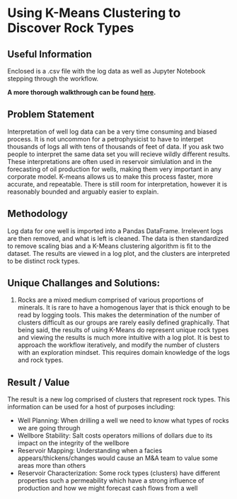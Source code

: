 # Using K-Means Clustering to Discover Rock Types 

## Useful Information

Enclosed is a .csv file with the log data as well as Jupyter Notebook stepping through the workflow. 

**A more thorough walkthrough can be found [here](https://johnodonnell123.github.io/pages/page_cluster.html).**

## Problem Statement

Interpretation of well log data can be a very time consuming and biased process. It is not uncommon for a petrophysicist to have to interpet thousands of logs all with tens of 
thousands of feet of data. If you ask two people to interpret the same data set you will recieve wildly different results. These interpretations are often used in reservoir 
simlulation and in the forecasting of oil production for wells, making them very important in any corporate model. K-means allows us to make this process faster, more accurate,
and repeatable. There is still room for interpretation, however it is reasonably bounded and arguably easier to explain. 

## Methodology

Log data for one well is imported into a Pandas DataFrame. Irrelevent logs are then removed, and what is left is cleaned. The data is then standardized to remove scaling bias and
a K-Means clustering algorithm is fit to the dataset. The results are viewed in a log plot, and the clusters are interpreted to be distinct rock types.

## Unique Challanges and Solutions:
  1. Rocks are a mixed medium comprised of various proportions of minerals. It is rare to have a homogenous layer that is thick enough to be read by logging tools. This makes the determination of the number of clusters difficult as our groups are rarely easily defined graphically. That being said, the results of using K-Means do represent unique rock types and viewing the results is much more intuitive with a log plot. It is best to approach the workflow iteratively, and modify the number of clusters with an exploration mindset. This requires domain knowledge of the logs and rock types.
 
## Result / Value

The result is a new log comprised of clusters that represent rock types. This information can be used for a host of purposes including:
- Well Planning: When drilling a well we need to know what types of rocks we are going through
- Wellbore Stability: Salt costs operators millions of dollars due to its impact on the integrity of the wellbore
- Reservoir Mapping: Understanding when a facies appears/thickens/changes would cause an M&A team to value some areas more than others
- Reservoir Characterization: Some rock types (clusters) have different properties such a permeability which have a strong influence of production and how we might forecast cash flows from a well

